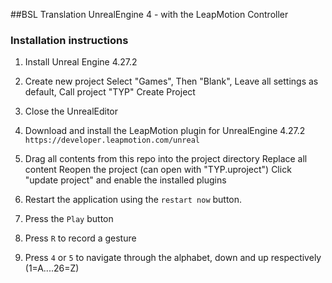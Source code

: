 ##BSL Translation UnrealEngine 4 - with the LeapMotion Controller

### Installation instructions
1. Install Unreal Engine 4.27.2

2. Create new project
		Select "Games",
		Then "Blank",
		Leave all settings as default,
		Call project "TYP"
		Create Project

2. Close the UnrealEditor

3. Download and install the LeapMotion plugin for UnrealEngine 4.27.2
``https://developer.leapmotion.com/unreal``

4. Drag all contents from this repo into the project directory
		Replace all content
		Reopen the project (can open with "TYP.uproject")
		Click "update project" and enable the installed plugins 

5. Restart the application using the ``restart now`` button.

6. Press the ``Play`` button

7. Press ``R`` to record a gesture

8. Press ``4`` or ``5`` to navigate through the alphabet, down and up respectively (1=A....26=Z) 
